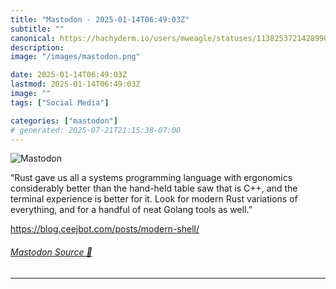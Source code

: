```yaml
---
title: "Mastodon - 2025-01-14T06:49:03Z"
subtitle: ""
canonical: https://hachyderm.io/users/mweagle/statuses/113825372142899083
description:
image: "/images/mastodon.png"

date: 2025-01-14T06:49:03Z
lastmod: 2025-01-14T06:49:03Z
image: ""
tags: ["Social Media"]

categories: ["mastodon"]
# generated: 2025-07-21T21:15:38-07:00
---
```

![Mastodon](/images/mastodon.png)

<p>“Rust gave us all a systems programming language with ergonomics considerably better than the hand-held table saw that is C++, and the terminal experience is better for it. Look for modern Rust variations of everything, and for a handful of neat Golang tools as well.”</p><p><a href="https://blog.ceejbot.com/posts/modern-shell/" target="_blank" rel="nofollow noopener noreferrer" translate="no"><span class="invisible">https://</span><span class="ellipsis">blog.ceejbot.com/posts/modern-</span><span class="invisible">shell/</span></a></p>


###### [Mastodon Source 🐘](https://hachyderm.io/@mweagle/113825372142899083)

___
